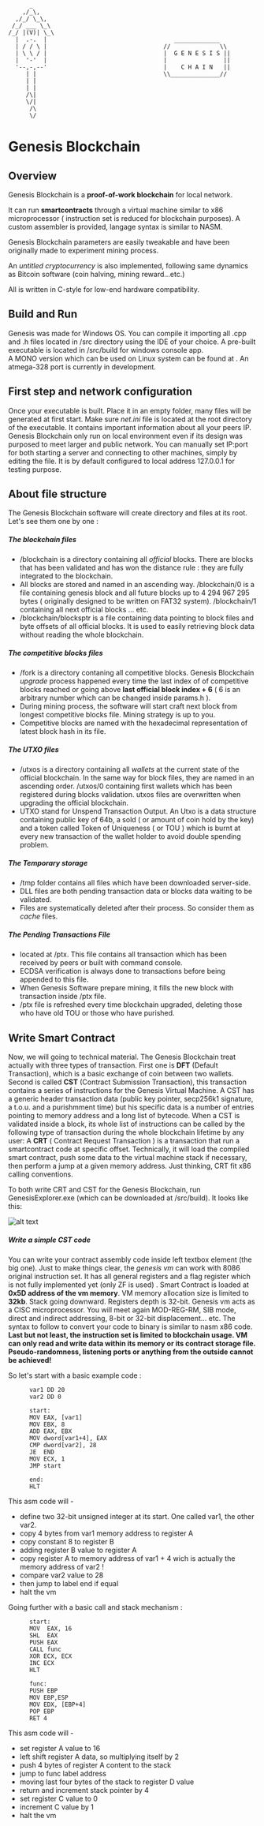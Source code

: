 

          _
        ,/_\,
      ,/_/ \_\,
     /_/ ___ \_\
    /_/ |(V)| \_\
      |  .-.  |                                    _____________
      | / / \ |                                 //              \\
      | \ \ / |                                 |  G E N E S I S ||
      |  '-'  |                                 |                ||
      '--,-,--'                                 |    C H A I N   ||
         | |                                    \\______________//
         | |
         | |
         /\|
         \/|
          /\
          \/



# Genesis Blockchain

## Overview

Genesis Blockchain is a **proof-of-work blockchain** for local network. 

It can run **smartcontracts** through a virtual machine similar to x86 microprocessor ( instruction set is reduced for blockchain
purposes). 
A custom assembler is provided, langage syntax is similar to NASM.

Genesis Blockchain parameters are easily tweakable and have been originally made to experiment mining process.

An _untitled cryptocurrency_ is also implemented, following same dynamics as Bitcoin software (coin halving, mining reward...etc.)

All is written in C-style for low-end hardware compatibility. 

## Build and Run

Genesis was made for Windows OS. You can compile it importing all .cpp and .h files located in /src directory using the IDE of your choice.
A pre-built executable is located in /src/build for windows console app.  
A MONO version which can be used on Linux system can be found at . 
An atmega-328 port is currently in development. 

## First step and network configuration

Once your executable is built. Place it in an empty folder, many files will be generated at first start. 
Make sure _net.ini_ file is located at the root directory of the executable. It contains important information about
all your peers IP. Genesis Blockchain only run on local environment even if its design was purposed
to meet larger and public network. You can manually set IP:port for both starting a server and connecting to other
machines, simply by editing the file. It is by default configured to local address 127.0.0.1 for testing purpose.

## About file structure 

The Genesis Blockchain software will create directory and files at its root. Let's see them one by one : 

##### The blockchain files

* /blockchain is a directory containing all _official_ blocks. There are blocks that has been validated and has won the distance rule : 
          they are fully integrated to the blockchain. 
* All blocks are stored and named in an ascending way. /blockchain/0 is a file containing genesis block and all future blocks up to 
  4 294 967 295  bytes ( originally designed to be written on FAT32 system). /blockchain/1 containing all next official blocks ... etc. 
* /blockchain/blocksptr is a file containing data pointing to block files and byte offsets of all official blocks. It is used to easily
  retrieving block data without reading the whole blockchain.  

##### The competitive blocks files 

* /fork is a directory contaning all competitive blocks. Genesis Blockchain _upgrade_ process happened every time the last index of 
  of competitive blocks reached or going above **last official block index + 6** ( 6 is an arbitrary number which can be changed inside
          params.h ).
* During mining process, the software will start craft next block from longest competitive blocks file. Mining strategy is up to you. 
* Competitive blocks are named with the hexadecimal representation of latest block hash in its file. 
          
##### The UTXO files 

* /utxos is a directory containing all _wallets_ at the current state of the official blockchain. In the same way for block files, they are named
  in an ascending order. /utxos/0 containing first wallets which has been registered during blocks validation. 
  utxos files are overwritten when upgrading the official blockchain. 
* UTXO stand for Unspend Transaction Output. An Utxo is a data structure
  containing public key of 64b, a sold ( or amount of coin hold by the key) and a token called Token of Uniqueness ( or TOU ) which is burnt
  at every new transaction of the wallet holder to avoid double spending problem. 
          
##### The Temporary storage

* /tmp folder contains all files which have been downloaded server-side. 
* DLL files are both pending transaction data or blocks data waiting to be validated. 
* Files are systematically deleted after their process. So consider them as _cache_ files. 
          
##### The Pending Transactions File

* located at /ptx. This file contains all transaction which has been received by peers or built with command console.
* ECDSA verification is always done to transactions before being appended to this file. 
* When Genesis Software prepare mining, it fills the new block with transaction inside /ptx file. 
* /ptx file is refreshed every time blockchain upgraded, deleting those who have old TOU or those who have purished. 
          

## Write Smart Contract

Now, we will going to technical material. 
The Genesis Blockchain treat actually with three types of transaction. 
First one is **DFT** (Default Transaction), which is a basic exchange of coin between two wallets. 
Second is called **CST** (Contract Submission Transaction), this transaction contains a series of instructions for the Genesis Virtual Machine. 
A CST has a generic header transaction data (public key pointer, secp256k1 signature, a t.o.u. and a purishmment time) but his specific data is a number of entries pointing to memory address and a long list of bytecode. When a CST is validated inside a block, its whole list of instructions can be called by the following type of transaction during the whole blockchain lifetime by any user:
A **CRT** ( Contract Request Transaction ) is a transaction that run a smartcontract code at specific offset. Technically, it will load the compiled smart contract, push some data to the virtual machine stack if necessary, then perform a jump at a given memory address. Just thinking, CRT fit x86 calling conventions. 

To both write CRT and CST for the Genesis Blockchain, run GenesisExplorer.exe (which can be downloaded at /src/build). It looks like this:  

![alt text](https://github.com/gggraph/genesis/blob/main/TRANSACTION%20VIEWER%20B.png)

##### Write a simple CST code

You can write your contract assembly code inside left textbox element (the big one). 
Just to make things clear, the _genesis vm_ can work with 8086 original instruction set. It has all general registers and a flag register which is not fully implemented yet (only ZF is used) . 
Smart Contract is loaded at **0x5D address of the vm memory**. VM memory allocation size is limited to **32kb**. Stack going downward. Registers depth is 32-bit.
Genesis vm acts as a CISC microprocessor. You will meet again MOD-REG-RM, SIB mode, direct and indirect addressing, 8-bit or 32-bit displacement... etc.
The syntax to follow to convert your code to binary is similar to nasm x86 code. 
**Last but not least, the instruction set is limited to blockchain usage. VM can only read and write data within its memory or its contract storage file. 
Pseudo-randomness, listening ports or anything from the outside cannot be achieved!** 

So let's start with a basic example code : 
          
          var1 DD 20
          var2 DD 0
          
          start:
          MOV EAX, [var1]
          MOV EBX, 8
          ADD EAX, EBX
          MOV dword[var1+4], EAX
          CMP dword[var2], 28
          JE  END
          MOV ECX, 1
          JMP start
          
          end:
          HLT

This asm code will -
* define two 32-bit unsigned integer at its start. One called var1, the other var2.
* copy 4 bytes from var1 memory address to register A
* copy constant 8 to register B
* adding register B value to register A
* copy  register A to memory address of var1 + 4 wich is actually the memory address of var2 ! 
* compare var2 value to 28
* then jump to label end if equal
* halt the vm 

Going further with a basic call and stack mechanism : 

          start:
          MOV  EAX, 16
          SHL  EAX
          PUSH EAX
          CALL func
          XOR ECX, ECX
          INC ECX
          HLT
          
          func:
          PUSH EBP
          MOV EBP,ESP
          MOV EDX, [EBP+4]
          POP EBP
          RET 4
          
This asm code will -
* set register A value to 16
* left shift register A data, so multiplying itself by 2
* push 4 bytes of register A content to the stack
* jump to func label address 
* moving last four bytes of the stack to register D value
* return and increment stack pointer by 4
* set register C value to 0
* increment C value by 1
* halt the vm 
